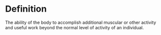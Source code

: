 # Definition

The ability of the body to accomplish additional muscular or other
activity and useful work beyond the normal level of activity of an
individual.
